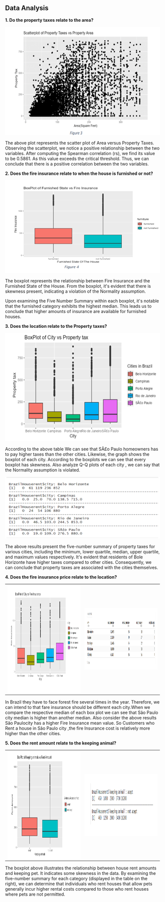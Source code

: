 ## Data Analysis
<b><a id="#a">1. Do the property taxes relate to the area?</a></b>

<p align="center">
  <img src="Images/assump2.png" width="750" height="350">
</p>
The above plot represents the scatter plot of Area versus Property Taxes. Observing the scatterplot, we notice a positive relationship between the two variables. After computing the Spearman correlation (rs), we find its value to be 0.5861. As this value exceeds the critical threshold. Thus, we can conclude that there is a positive correlation between the two variables.

<p> </p>
<p> </p>
<b><a name="#b">2. Does the fire insurance relate to when the house is furnished or not?</a></b>
<p> </p>
<p> </p>
<p align="center">
<img src="Images/furnished.png" width="700" height="300">
</p>
The boxplot represents the relationship between Fire Insurance and the Furnished State of the House. From the boxplot, it's evident that there is skewness present, indicating a violation of the Normality assumption.
<p> </p>
Upon examining the Five Number Summary within each boxplot, it's notable that the furnished category exhibits the highest median. This leads us to conclude that higher amounts of insurance are available for furnished houses.

<p> </p>
<p> </p>
<b>3. Does the location relate to the Property taxes?</b>
<p> </p>
<p> </p>

<p align="center">
<img src="Images/city vs prp1.png" width="750" height="350">
</p>

According to the above table We can see that SÃ£o Paulo homeowners has to pay higher taxes than the other cities. Likewise, the graph shows the boxplot of each city. According to the boxplots we can see that every boxplot has skewness. Also analyze Q-Q plots of each city , we can say that the Normality assumption is violated. 
<p> </p>
<p> </p>
<p align="center">
<img src="Images/fivenum.png" width="700" height="200">
</p>

<p> </p>
<p> </p>
The above results present the five-number summary of property taxes for various cities, including the minimum, lower quartile, median, upper quartile, and maximum values respectively. It's evident that residents of Bole Horizonte have higher taxes compared to other cities. Consequently, we can conclude that property taxes are associated with the cities themselves.


<p> </p>
<p> </p>
<b>4. Does the fire insurance price relate to the location?</b>
<p> </p>
<p> </p>
<table>
<tr>
  <td><img src="Images/image.png" width="500" height="350"></td>
  <td><img src="Images/image2.png" width="500" height="200"></td>
</tr>
</table>
In Brazil they have to face forest fire several times in the year. Therefore, we can intend to that fare insurance should be different each city.When we compare the respective median of each box plot we can see that São Paulo city median is higher than another median. Also consider the above results São Paulocity has a higher Fire Insurance mean value. So Customers who Rent a house in São Paulo city ,the fire Insurance cost is relatively more higher than the other cities.

<p> </p>
<p> </p>
<b>5. Does the rent amount relate to the keeping animal?</b>
<p> </p>
<p> </p>
<table>
<tr>
  <td><img src="Images/k.png" width="500" height="350"></td>
  <td><img src="Images/v.png" width="500" height="200"></td>
</tr>
</table>

The boxplot above illustrates the relationship between house rent amounts and keeping pet. It indicates some skewness in the data. By examining the five-number summary for each category (displayed in the table on the right), we can determine that individuals who rent houses that allow pets generally incur higher rental costs compared to those who rent houses where pets are not permitted.

